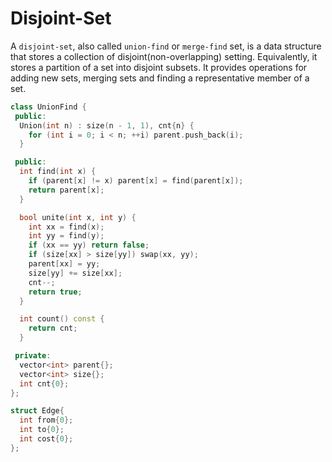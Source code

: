 # Disjoint-Set
A `disjoint-set`, also called `union-find` or `merge-find` set, is a data structure that stores a collection of disjoint(non-overlapping) setting. Equivalently, it stores a partition of a set into disjoint subsets. It provides operations for adding new sets, merging sets and finding a representative member of a set.

```C++
class UnionFind {
 public:
  Union(int n) : size(n - 1, 1), cnt{n} {
    for (int i = 0; i < n; ++i) parent.push_back(i);
  }

 public:
  int find(int x) {
    if (parent[x] != x) parent[x] = find(parent[x]);
    return parent[x];
  }

  bool unite(int x, int y) {
    int xx = find(x);
    int yy = find(y);
    if (xx == yy) return false;
    if (size[xx] > size[yy]) swap(xx, yy);
    parent[xx] = yy;
    size[yy] += size[xx];
    cnt--;
    return true;
  }

  int count() const {
    return cnt;
  }

 private:
  vector<int> parent{};
  vector<int> size{};
  int cnt{0};
};

struct Edge{
  int from{0};
  int to{0};
  int cost{0};
};
```
